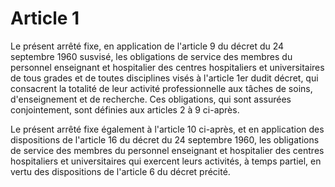 # Article 1

Le présent arrêté fixe, en application de l'article 9 du décret du 24 septembre 1960 susvisé, les obligations de service des membres du personnel enseignant et hospitalier des centres hospitaliers et universitaires de tous grades et de toutes disciplines visés à l'article 1er dudit décret, qui consacrent la totalité de leur activité professionnelle aux tâches de soins, d'enseignement et de recherche. Ces obligations, qui sont assurées conjointement, sont définies aux articles 2 à 9 ci-après.

Le présent arrêté fixe également à l'article 10 ci-après, et en application des dispositions de l'article 16 du décret du 24 septembre 1960, les obligations de service des membres du personnel enseignant et hospitalier des centres hospitaliers et universitaires qui exercent leurs activités, à temps partiel, en vertu des dispositions de l'article 6 du décret précité.
